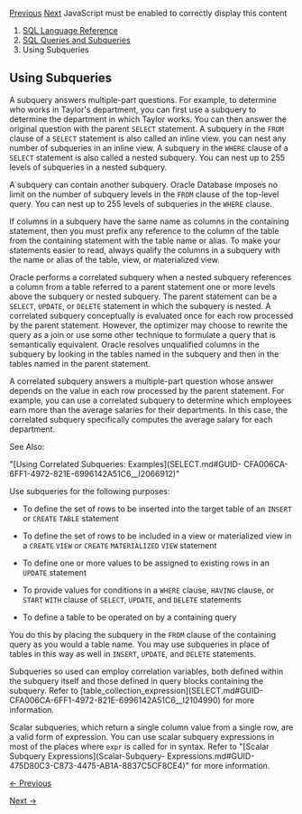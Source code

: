 [Previous](Joins.md) [Next](Unnesting-of-Nested-Subqueries.md) JavaScript
must be enabled to correctly display this content

  1. [SQL Language Reference ](index.md)
  2. [ SQL Queries and Subqueries](SQL-Queries-and-Subqueries.md)
  3. Using Subqueries 

## Using Subqueries

A subquery answers multiple-part questions. For example, to determine who
works in Taylor's department, you can first use a subquery to determine the
department in which Taylor works. You can then answer the original question
with the parent `SELECT` statement. A subquery in the `FROM` clause of a
`SELECT` statement is also called an inline view. you can nest any number of
subqueries in an inline view. A subquery in the `WHERE` clause of a `SELECT`
statement is also called a nested subquery. You can nest up to 255 levels of
subqueries in a nested subquery.

A subquery can contain another subquery. Oracle Database imposes no limit on
the number of subquery levels in the `FROM` clause of the top-level query. You
can nest up to 255 levels of subqueries in the `WHERE` clause.

If columns in a subquery have the same name as columns in the containing
statement, then you must prefix any reference to the column of the table from
the containing statement with the table name or alias. To make your statements
easier to read, always qualify the columns in a subquery with the name or
alias of the table, view, or materialized view.

Oracle performs a correlated subquery when a nested subquery references a
column from a table referred to a parent statement one or more levels above
the subquery or nested subquery. The parent statement can be a `SELECT`,
`UPDATE`, or `DELETE` statement in which the subquery is nested. A correlated
subquery conceptually is evaluated once for each row processed by the parent
statement. However, the optimizer may choose to rewrite the query as a join or
use some other technique to formulate a query that is semantically equivalent.
Oracle resolves unqualified columns in the subquery by looking in the tables
named in the subquery and then in the tables named in the parent statement.

A correlated subquery answers a multiple-part question whose answer depends on
the value in each row processed by the parent statement. For example, you can
use a correlated subquery to determine which employees earn more than the
average salaries for their departments. In this case, the correlated subquery
specifically computes the average salary for each department.

See Also:

"[Using Correlated Subqueries: Examples](SELECT.md#GUID-
CFA006CA-6FF1-4972-821E-6996142A51C6__I2066912)"

Use subqueries for the following purposes:

  * To define the set of rows to be inserted into the target table of an `INSERT` or `CREATE` `TABLE` statement 

  * To define the set of rows to be included in a view or materialized view in a `CREATE` `VIEW` or `CREATE` `MATERIALIZED` `VIEW` statement 

  * To define one or more values to be assigned to existing rows in an `UPDATE` statement 

  * To provide values for conditions in a `WHERE` clause, `HAVING` clause, or `START` `WITH` clause of `SELECT`, `UPDATE`, and `DELETE` statements 

  * To define a table to be operated on by a containing query 

You do this by placing the subquery in the `FROM` clause of the containing
query as you would a table name. You may use subqueries in place of tables in
this way as well in `INSERT`, `UPDATE`, and `DELETE` statements.

Subqueries so used can employ correlation variables, both defined within the
subquery itself and those defined in query blocks containing the subquery.
Refer to [table_collection_expression](SELECT.md#GUID-
CFA006CA-6FF1-4972-821E-6996142A51C6__I2104990) for more information.

Scalar subqueries, which return a single column value from a single row, are a
valid form of expression. You can use scalar subquery expressions in most of
the places where `expr` is called for in syntax. Refer to "[Scalar Subquery
Expressions](Scalar-Subquery-
Expressions.md#GUID-475D80C3-C873-4475-AB1A-8837C5CF8CE4)" for more
information.


[← Previous](Joins.md)

[Next →](Unnesting-of-Nested-Subqueries.md)
